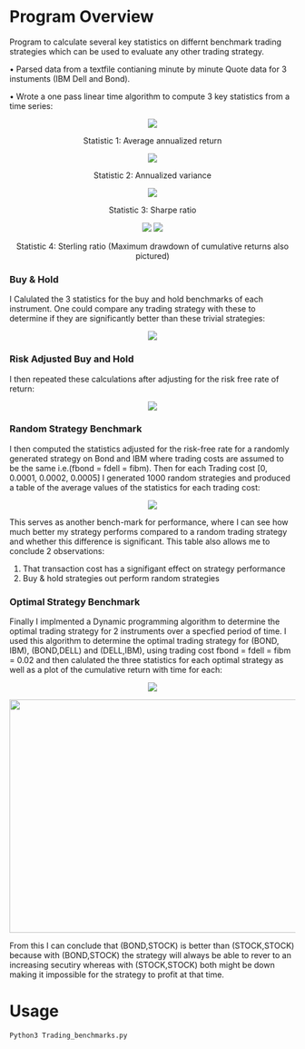# Program Overview

Program to calculate several key statistics on differnt benchmark trading strategies which can be used to evaluate any other trading strategy.


• Parsed data from a textfile contianing minute by minute Quote data for 3 instuments (IBM Dell and Bond).

• Wrote a one pass linear time algorithm to compute 3 key statistics from a time series:

<p align="center">
  <img src="https://user-images.githubusercontent.com/25088039/206788029-611f062b-79fd-4baf-aaed-03a82ecb5724.JPG?row=true" >
</p>
<p align="center">
  Statistic 1: Average annualized return 
</p>

<p align="center">
  <img src="https://user-images.githubusercontent.com/25088039/206788136-929b2dee-44a0-42c4-97b3-d371e27ebd35.JPG?row=true" >
</p>
<p align="center">
  Statistic 2: Annualized variance 
</p>
<p align="center">
  <img src="https://user-images.githubusercontent.com/25088039/206788202-1ba5a38e-823b-41b3-bbf3-5a85b773674e.JPG?row=true" >
</p>
<p align="center">
  Statistic 3: Sharpe ratio  
</p>

<p align="center">
  <img src="https://user-images.githubusercontent.com/25088039/206788298-fa9d5596-3e60-4ed2-9308-b4d1a0338f35.JPG?row=true" >
  <img src="https://user-images.githubusercontent.com/25088039/206788350-28c4e93b-e6a0-404a-bfb5-75d6e1a2218a.JPG?row=true" >
</p>
<p align="center">
  Statistic 4: Sterling ratio (Maximum drawdown of cumulative returns also pictured)
</p>

### Buy & Hold
I Calulated the 3 statistics for the buy and hold benchmarks of each instrument. One could compare any trading strategy with these
to determine if they are significantly better than these trivial strategies:

<p align="center">
  <img src="https://user-images.githubusercontent.com/25088039/206772525-e87a9db0-b978-4dc1-83a5-af34fa09a6ae.JPG?row=true" >
</p>

### Risk Adjusted Buy and Hold
I then repeated these calculations after adjusting for the risk free rate of return:
<p align="center">
  <img src="https://user-images.githubusercontent.com/25088039/206774087-ba535558-e443-4d81-b78c-93233358f4b3.JPG?row=true" >
</p>

### Random Strategy Benchmark 
I then computed the statistics adjusted for the risk-free rate for a randomly generated strategy on Bond and IBM where trading costs are assumed to be the same i.e.(fbond = fdell = fibm). Then for each Trading cost [0, 0.0001, 0.0002, 0.0005] I generated 1000 random strategies and produced a table of the average values of the statistics for each trading cost:

<p align="center">
  <img src="https://user-images.githubusercontent.com/25088039/206774590-025cfcd3-73ee-4797-b27a-fbec6b0f633f.JPG?row=true" >
</p>

This serves as another bench-mark for performance, where I can see how much better my strategy performs compared to a random trading strategy and whether this difference is significant. This table also allows me to conclude 2 observations:
  1. That transaction cost has a signifigant effect on strategy performance
  2. Buy & hold strategies out perform random strategies

### Optimal Strategy Benchmark
Finally I implmented a Dynamic programming algorithm to determine the optimal trading strategy for 2 instruments over a specfied period of time. I used this algorithm to determine the optimal trading strategy for (BOND, IBM), (BOND,DELL) and (DELL,IBM), using trading cost fbond = fdell = fibm = 0.02 and then calulated the three statistics for each optimal strategy as well as a plot of the cumulative return with time for each:
<p align="center">
  <img src="https://user-images.githubusercontent.com/25088039/206775409-4b2e0c15-db4e-4b21-a422-c7d406062e8a.JPG?row=true" >
</p>

<p align="center">
  <img src="https://user-images.githubusercontent.com/25088039/206776521-edc7ae0d-6501-4d96-8b20-9451d0c90994.JPG?row=true" width="544.5" height="411" >
</p>

From this I can conclude that (BOND,STOCK) is better than (STOCK,STOCK) because with (BOND,STOCK) the strategy will always be able to rever to an increasing secutiry  whereas with (STOCK,STOCK) both might be down making it impossible for the strategy to profit at that time.

# Usage

    Python3 Trading_benchmarks.py
